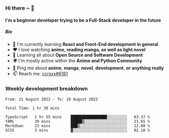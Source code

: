 ### Hi there ~ 👋

#### I'm a beginner developer trying to be a Full-Stack developer in the future

##### Bio

- 📖 I'm currently learning **React and Front-End development in general**
- ❤️ I love watching **anime, reading manga, as well as light novel**
- 🌱 Learning all about **Open Source and Software Development**
- 🌍 I'm mostly active within the **Anime and Python Community**
- 💬 Ping me about **anime**, **manga**, **novel**, **development**, **or anything really**
- 📫 Reach me: [ccrsxx#6181](https://discordapp.com/users/414304208649453568)

### Weekly development breakdown

<!--START_SECTION:waka-->

```text
From: 11 August 2022 - To: 18 August 2022

Total Time: 1 hr 30 mins

TypeScript   1 hr 55 mins    ████████████████░░░░░░░░░   63.37 %
YAML         39 mins         █████▒░░░░░░░░░░░░░░░░░░░   21.65 %
Markdown     23 mins         ███▒░░░░░░░░░░░░░░░░░░░░░   12.80 %
SCSS         3 mins          ▓░░░░░░░░░░░░░░░░░░░░░░░░   02.18 %
```

<!--END_SECTION:waka-->
